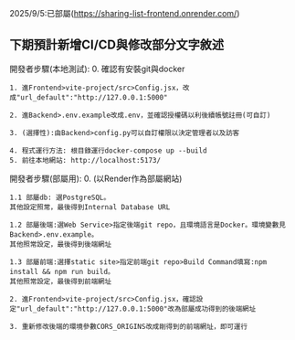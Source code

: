 2025/9/5:已部屬(https://sharing-list-frontend.onrender.com/)

下期預計新增CI/CD與修改部分文字敘述
--------------------

開發者步驟(本地測試):
    0. 確認有安裝git與docker

    1. 進Frontend>vite-project/src>Config.jsx，改成"url_default":"http://127.0.0.1:5000"

    2. 進Backend>.env.example改成.env，並確認授權碼以利後續帳號註冊(可自訂)

    3. (選擇性):由Backend>config.py可以自訂權限以決定管理者以及訪客

    4. 程式運行方法: 根目錄運行docker-compose up --build
    5. 前往本地網站: http://localhost:5173/

開發者步驟(部屬用):
    0. (以Render作為部屬網站)
    
    1.1 部屬db: 選PostgreSQL。
    其他設定照常，最後得到Internal Database URL

    1.2 部屬後端:選Web Service>指定後端git repo，且環境語言是Docker。環境變數見Backend>.env.example。
    其他照常設定，最後得到後端網址

    1.3 部屬前端:選擇static site>指定前端git repo>Build Command填寫:npm install && npm run build。
    其他照常設定，最後得到前端網址

    2. 進Frontend>vite-project/src>Config.jsx，確認設定"url_default":"http://127.0.0.1:5000"改為部屬成功得到的後端網址

    3. 重新修改後端的環境參數CORS_ORIGINS改成剛得到的前端網址，即可運行